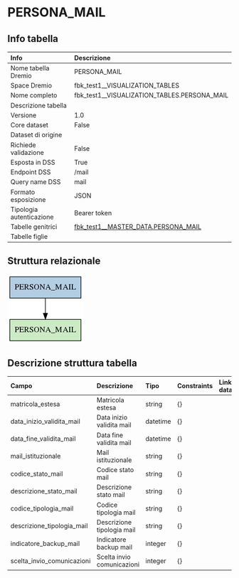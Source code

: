 # PERSONA_MAIL

## Info tabella

| Info                     | Descrizione                                                                             |
|:-------------------------|:----------------------------------------------------------------------------------------|
| Nome tabella Dremio      | PERSONA_MAIL                                                                            |
| Space Dremio             | fbk_test1__VISUALIZATION_TABLES                                                         |
| Nome completo            | fbk_test1__VISUALIZATION_TABLES.PERSONA_MAIL                                            |
| Descrizione tabella      |                                                                                         |
| Versione                 | 1.0                                                                                     |
| Core dataset             | False                                                                                   |
| Dataset di origine       |                                                                                         |
| Richiede validazione     | False                                                                                   |
| Esposta in DSS           | True                                                                                    |
| Endpoint DSS             | /mail                                                                                   |
| Query name DSS           | mail                                                                                    |
| Formato esposizione      | JSON                                                                                    |
| Tipologia autenticazione | Bearer token                                                                            |
| Tabelle genitrici        | [fbk_test1__MASTER_DATA.PERSONA_MAIL](/fbk_test1__MASTER_DATA/PERSONA_MAIL/markdown.md) |
| Tabelle figlie           |                                                                                         |

## Struttura relazionale

![PERSONA_MAIL](./graph_png.png)

## Descrizione struttura tabella

| Campo                      | Descrizione                | Tipo     | Constraints   | Linked data   | errors   |
|:---------------------------|:---------------------------|:---------|:--------------|:--------------|:---------|
| matricola_estesa           | Matricola estesa           | string   | {}            |               | {}       |
| data_inizio_validita_mail  | Data inizio validita mail  | datetime | {}            |               | {}       |
| data_fine_validita_mail    | Data fine validita mail    | datetime | {}            |               | {}       |
| mail_istituzionale         | Mail istituzionale         | string   | {}            |               | {}       |
| codice_stato_mail          | Codice stato mail          | string   | {}            |               | {}       |
| descrizione_stato_mail     | Descrizione stato mail     | string   | {}            |               | {}       |
| codice_tipologia_mail      | Codice tipologia mail      | string   | {}            |               | {}       |
| descrizione_tipologia_mail | Descrizione tipologia mail | string   | {}            |               | {}       |
| indicatore_backup_mail     | Indicatore backup mail     | integer  | {}            |               | {}       |
| scelta_invio_comunicazioni | Scelta invio comunicazioni | integer  | {}            |               | {}       |
